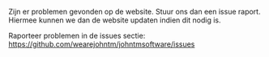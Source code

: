 Zijn er problemen gevonden op de website. Stuur ons dan een issue raport. Hiermee kunnen we dan de website updaten indien dit nodig is.

Raporteer problemen in de issues sectie: https://github.com/wearejohntm/johntmsoftware/issues
